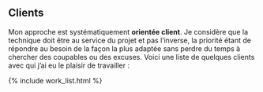 ## Clients

Mon approche est systématiquement **orientée client**. Je considère que la
technique doit être au service du projet et pas l’inverse, la priorité étant de
répondre au besoin de la façon la plus adaptée sans perdre du temps à chercher
des coupables ou des excuses. Voici une liste de quelques clients avec qui j’ai
eu le plaisir de travailler&nbsp;:

{% include work_list.html %}
